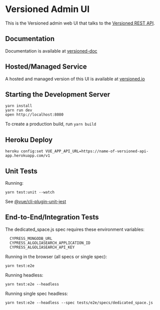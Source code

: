 # Versioned Admin UI

This is the Versioned admin web UI that talks to the [Versioned REST API](https://github.com/versioned/versioned-api).

## Documentation

Documentation is available at [versioned-doc](https://github.com/versioned/versioned-doc)

## Hosted/Managed Service

A hosted and managed version of this UI is available at [versioned.io](http://versioned.io)

## Starting the Development Server

```
yarn install
yarn run dev
open http://localhost:8080
```

To create a production build, run `yarn build`

## Heroku Deploy

```
heroku config:set VUE_APP_API_URL=https://name-of-versioned-api-app.herokuapp.com/v1
```

## Unit Tests

Running:

```
yarn test:unit --watch
```

See [@vue/cli-plugin-unit-jest](https://github.com/vuejs/vue-cli/tree/dev/packages/%40vue/cli-plugin-unit-jest)

## End-to-End/Integration Tests

The dedicated_space.js spec requires these environment variables:

```
  CYPRESS_MONGODB_URL
  CYPRESS_ALGOLIASEARCH_APPLICATION_ID
  CYPRESS_ALGOLIASEARCH_API_KEY
```

Running in the browser (all specs or single spec):

```
yarn test:e2e
```

Running headless:

```
yarn test:e2e --headless
```

Running single spec headless:

```
yarn test:e2e --headless --spec tests/e2e/specs/dedicated_space.js
```
